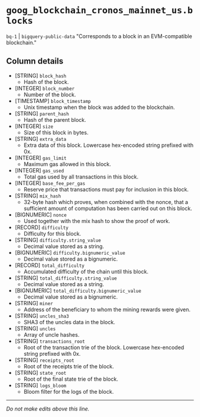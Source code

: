 # `goog_blockchain_cronos_mainnet_us.blocks`
`bq-1` | `bigquery-public-data`
"Corresponds to a block in an EVM-compatible blockchain."

## Column details
* [STRING]    `block_hash`
  - Hash of the block.
* [INTEGER]   `block_number`
  - Number of the block.
* [TIMESTAMP] `block_timestamp`
  - Unix timestamp when the block was added to the blockchain.
* [STRING]    `parent_hash`
  - Hash of the parent block.
* [INTEGER]   `size`
  - Size of this block in bytes.
* [STRING]    `extra_data`
  - Extra data of this block. Lowercase hex-encoded string prefixed with 0x.
* [INTEGER]   `gas_limit`
  - Maximum gas allowed in this block.
* [INTEGER]   `gas_used`
  - Total gas used by all transactions in this block.
* [INTEGER]   `base_fee_per_gas`
  - Reserve price that transactions must pay for inclusion in this block.
* [STRING]    `mix_hash`
  - 32-byte hash which proves, when combined with the nonce, that a sufficient amount of computation has been carried out on this block.
* [BIGNUMERIC] `nonce`
  - Used together with the mix hash to show the proof of work.
* [RECORD]    `difficulty`
  - Difficulty for this block.
* [STRING]    `difficulty.string_value`
  - Decimal value stored as a string.
* [BIGNUMERIC] `difficulty.bignumeric_value`
  - Decimal value stored as a bignumeric.
* [RECORD]    `total_difficulty`
  - Accumulated difficulty of the chain until this block.
* [STRING]    `total_difficulty.string_value`
  - Decimal value stored as a string.
* [BIGNUMERIC] `total_difficulty.bignumeric_value`
  - Decimal value stored as a bignumeric.
* [STRING]    `miner`
  - Address of the beneficiary to whom the mining rewards were given.
* [STRING]    `uncles_sha3`
  - SHA3 of the uncles data in the block.
* [STRING]    `uncles`
  - Array of uncle hashes.
* [STRING]    `transactions_root`
  - Root of the transaction trie of the block. Lowercase hex-encoded string prefixed with 0x.
* [STRING]    `receipts_root`
  - Root of the receipts trie of the block.
* [STRING]    `state_root`
  - Root of the final state trie of the block.
* [STRING]    `logs_bloom`
  - Bloom filter for the logs of the block.

-------------------------------------------------------------------------------
*Do not make edits above this line.*
